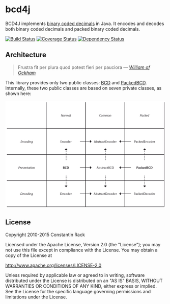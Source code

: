 # bcd4j

BCD4J implements [binary coded decimals](http://en.wikipedia.org/wiki/Binary-coded_decimal) in Java.
It encodes and decodes both binary coded decimals and packed binary coded decimals.

[![Build Status](https://img.shields.io/travis/c-rack/bcd4j.svg?branch=master&style=flat)](https://travis-ci.org/c-rack/bcd4j)
[![Coverage Status](http://img.shields.io/coveralls/c-rack/bcd4j/master.svg?style=flat)](https://coveralls.io/r/c-rack/bcd4j?branch=master)
[![Dependency Status](https://www.versioneye.com/user/projects/555e278e634daa5dc8000f4b/badge.svg?style=flat)](https://www.versioneye.com/user/projects/555e278e634daa5dc8000f4b)

## Architecture

> Frustra fit per plura quod potest fieri per pauciora
> &mdash; *[William of Ockham](https://en.wikipedia.org/wiki/Occam%27s_razor)*

This library provides only two public classes:
[BCD](https://github.com/c-rack/bcd4j/blob/master/src/main/java/co/nstant/in/bcd4j/BCD.java)
and
[PackedBCD](https://github.com/c-rack/bcd4j/blob/master/src/main/java/co/nstant/in/bcd4j/PackedBCD.java).
Internally, these two public classes are based on seven private classes, as shown here:

![Architecture](https://github.com/c-rack/bcd4j/blob/master/design.png)

## License

Copyright 2010-2015 Constantin Rack

Licensed under the Apache License, Version 2.0 (the "License"); you may not use this file except in compliance with the License. You may obtain a copy of the License at

   http://www.apache.org/licenses/LICENSE-2.0

Unless required by applicable law or agreed to in writing, software distributed under the License is distributed on an "AS IS" BASIS, WITHOUT WARRANTIES OR CONDITIONS OF ANY KIND, either express or implied. See the License for the specific language governing permissions and limitations under the License.
